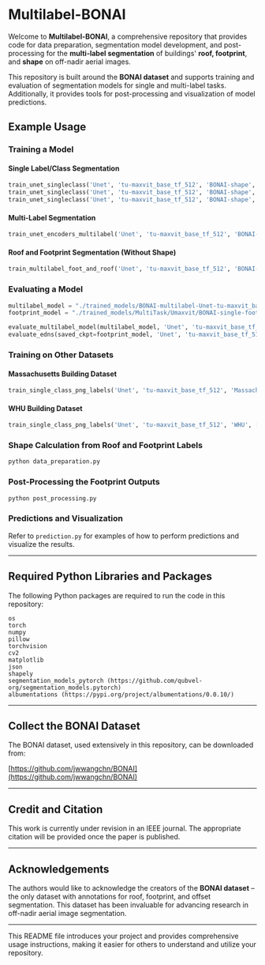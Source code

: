 # Multilabel-BONAI

Welcome to **Multilabel-BONAI**, a comprehensive repository that provides code for data preparation, segmentation model development, and post-processing for the **multi-label segmentation** of buildings' **roof, footprint**, and **shape** on off-nadir aerial images.

This repository is built around the **BONAI dataset** and supports training and evaluation of segmentation models for single and multi-label tasks. Additionally, it provides tools for post-processing and visualization of model predictions.

## Example Usage

### Training a Model

#### Single Label/Class Segmentation

```python
train_unet_singleclass('Unet', 'tu-maxvit_base_tf_512', 'BONAI-shape', ['footprint'], 2, 50, 0.0001, 'Adam', 'dice_loss', './trained_models/MultiTask/'+'BONAI-single-footprint-')
train_unet_singleclass('Unet', 'tu-maxvit_base_tf_512', 'BONAI-shape', ['roof'], 2, 50, 0.0001, 'Adam', 'dice_loss', './trained_models/MultiTask/'+'BONAI-single-roof-')
train_unet_singleclass('Unet', 'tu-maxvit_base_tf_512', 'BONAI-shape', ['shape'], 2, 50, 0.0001, 'Adam', 'dice_loss', './trained_models/MultiTask/'+'BONAI-single-shape-')
```

#### Multi-Label Segmentation

```python
train_unet_encoders_multilabel('Unet', 'tu-maxvit_base_tf_512', 'BONAI-shape', ['footprint', 'roof', 'shape'], 2, 50, 0.0001, 'Adam', 'dice_loss', './trained_models/MultiTask/'+'BONAI-multilabel-')
```

#### Roof and Footprint Segmentation (Without Shape)

```python
train_multilabel_foot_and_roof('Unet', 'tu-maxvit_base_tf_512', 'BONAI-shape', ['footprint', 'roof'], 2, 50, 0.0001, 'Adam', 'dice_loss', './trained_models/MultiTask/'+'BONAI-multilabel-noshape-')
```

### Evaluating a Model

```python
multilabel_model = "./trained_models/BONAI-multilabel-Unet-tu-maxvit_base_tf_512-BONAI-shape-50ep-Adam-dice_loss.pth"
footprint_model = "./trained_models/MultiTask/Umaxvit/BONAI-single-footprint-Unet-tu-maxvit_base_tf_512-BONAI-shape-200ep-Adam-dice_loss.pth"

evaluate_multilabel_model(multilabel_model, 'Unet', 'tu-maxvit_base_tf_512', 'BONAI-shape', ['footprint', 'roof', 'shape'], 'dice_loss')
evaluate_edns(saved_ckpt=footprint_model, 'Unet', 'tu-maxvit_base_tf_512', 'BONAI-shape', ['footprint'], 'dice_loss')
```

### Training on Other Datasets

#### Massachusetts Building Dataset

```python
train_single_class_png_labels('Unet', 'tu-maxvit_base_tf_512', 'Massachusetts', ['building'], 2, 50, 0.0001, 'Adam', 'dice_loss')
```

#### WHU Building Dataset

```python
train_single_class_png_labels('Unet', 'tu-maxvit_base_tf_512', 'WHU', ['building'], 2, 50, 0.0001, 'Adam', 'dice_loss')
```

### Shape Calculation from Roof and Footprint Labels

```bash
python data_preparation.py
```

### Post-Processing the Footprint Outputs

```bash
python post_processing.py
```

### Predictions and Visualization

Refer to `prediction.py` for examples of how to perform predictions and visualize the results.

---

## Required Python Libraries and Packages

The following Python packages are required to run the code in this repository:

```
os
torch
numpy
pillow
torchvision
cv2
matplotlib
json
shapely
segmentation_models_pytorch (https://github.com/qubvel-org/segmentation_models.pytorch)
albumentations (https://pypi.org/project/albumentations/0.0.10/)
```

---

## Collect the BONAI Dataset

The BONAI dataset, used extensively in this repository, can be downloaded from:

[https://github.com/jwwangchn/BONAI](https://github.com/jwwangchn/BONAI)

---

## Credit and Citation

This work is currently under revision in an IEEE journal. The appropriate citation will be provided once the paper is published.

---

## Acknowledgements

The authors would like to acknowledge the creators of the **BONAI dataset** – the only dataset with annotations for roof, footprint, and offset segmentation. This dataset has been invaluable for advancing research in off-nadir aerial image segmentation.

---

This README file introduces your project and provides comprehensive usage instructions, making it easier for others to understand and utilize your repository.
